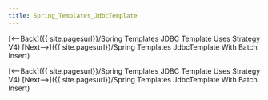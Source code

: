 ```yaml
---
title: Spring_Templates_JdbcTemplate
---
```

[<--Back]({{ site.pagesurl}}/Spring Templates JDBC Template Uses Strategy V4) [Next-->]({{ site.pagesurl}}/Spring Templates JdbcTemplate With Batch Insert)



[<--Back]({{ site.pagesurl}}/Spring Templates JDBC Template Uses Strategy V4) [Next-->]({{ site.pagesurl}}/Spring Templates JdbcTemplate With Batch Insert)